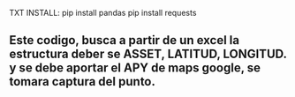TXT
INSTALL:
pip install pandas
pip install requests

## Este codigo, busca a partir de un excel la estructura deber se ASSET, LATITUD, LONGITUD. y se debe aportar el APY  de maps google, se tomara captura del punto.